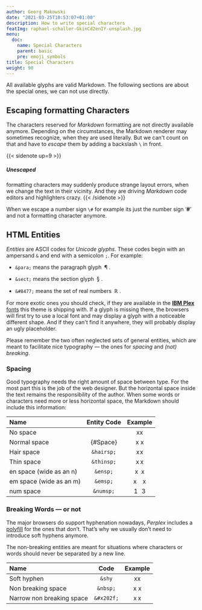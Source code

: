```yaml
---
author: Georg Makowski
date: "2021-03-25T10:53:07+01:00"
description: How to write special characters
featImg: raphael-schaller-GkinCd2enIY-unsplash.jpg
menu:
  doc:
    name: Special Characters
    parent: basic
    pre: emoji_symbols
title: Special Characters
weight: 90
---
```


All available glyphs are valid Markdown. The following sections are about the special ones, we can not use directly.

## Escaping formatting Characters

The characters reserved for _Markdown_ formatting are not directly available anymore. Depending on the circumstances, the Markdown renderer may sometimes recognize, when they are used literally. But we can't count on that and have to *escape* them by adding a backslash `\` in front.

{{< sidenote up=9 >}}

##### Unescaped
formatting characters may suddenly produce strange layout errors, when we change the text in their vicinity. And they are driving _Markdown_ code editors and highlighters crazy.
{{< /sidenote >}}

When we escape a number sign `\#` for example its just the number sign ‘**\#**’ and not a formatting character anymore.

## HTML Entities

*Entities* are ASCII codes for *Unicode glyphs*. These codes begin with an ampersand `&` and end with a semicolon `;`. For example:

- `&para;` means the paragraph glyph&ensp;&para;&nbsp;.

- `&sect;` means the section glyph&ensp;&sect;&nbsp;.

- `&#8477;` means the set of real numbers&ensp;&#8477;&nbsp;.

 For more exotic ones you should check, if they are available in the [**IBM Plex** fonts][plexspec] this theme is shipping with. If a glyph is missing there, the browsers will first try to use a local font and may display a glyph with a noticeable different shape. And if they can't find it anywhere, they will probably display an ugly placeholder.

Please remember the two often neglected sets of general entities, which are meant to facilitate nice typography — the ones for *spacing* and *(not) breaking*.

### Spacing

Good typography needs the right amount of space between type. For the most part this is the job of the web designer. But the horizontal space inside the text remains the responsibility of the author. When some words or characters need more or less horizontal space, the Markdown should include this information:

| Name                    | Entity Code |  Example   |
|:------------------------|:-----------:|:----------:|
| No space                |             |     xx     |
| Normal space            |  {#Space}   |    x x     |
| Hair space              | `&hairsp;`  | x&hairsp;x |
| Thin space              | `&thinsp;`  | x&thinsp;x |
| en space (wide as an n) |  `&ensp;`   |  x&ensp;x  |
| em space (wide as an m) |  `&emsp;`   |  x&emsp;x  |
| num space               |  `&numsp;`  | 1&numsp;3  |

### Breaking Words — or not

The major browsers do support hyphenation nowadays, _Perplex_ includes a [polyfill][hy] for the ones that don’t. That’s why we usually don’t need to introduce soft hyphens anymore.

The non-breaking entities are meant for situations where characters or words should never be separated by a new line.

| Name                      |    Code    |  Example   |
|:--------------------------|:----------:|:----------:|
| Soft hyphen               |   `&shy`   |  x&shy;x   |
| Non breaking space        |  `&nbsp;`  |  x&nbsp;x  |
| Narrow non breaking space | `&#x202f;` | x&#x202f;x |

[plexspec]: https://ibm.com/plex/specs

[hy]: https://github.com/mnater/Hyphenopoly

